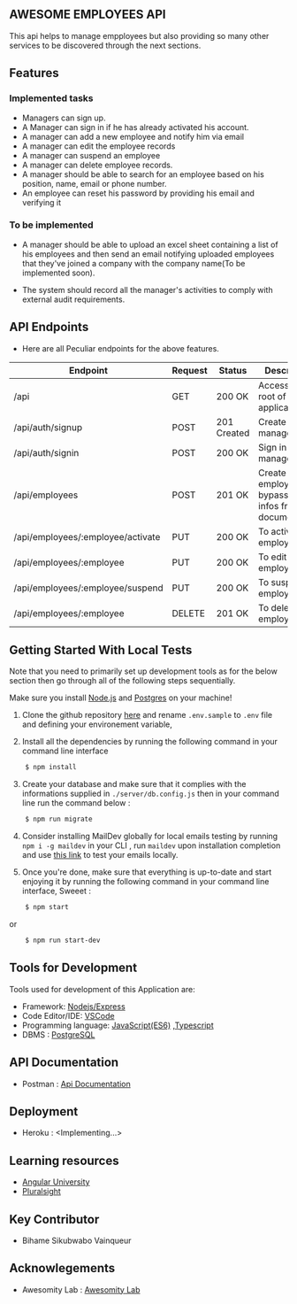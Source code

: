## AWESOME EMPLOYEES  API

 This api helps to manage empployees but also providing so many other services to be discovered through the next sections.

## Features

### Implemented tasks

- Managers can sign up.
- A Manager can sign in if he has already activated his account.
- A manager can add a new employee and notify him via email
- A manager can edit the employee records
- A manager can suspend an employee 
- A manager can delete employee records.
- A manager should be able to search for an employee based on his position, name, email or phone number.
- An employee can reset his password by providing his email and verifying it

### To be implemented

- A manager should be able to upload an excel sheet containing a list of his employees and then send an email notifying uploaded employees that they've joined a company with the company name(To be implemented soon).

- The system should record all the manager's activities to comply with external audit requirements.

## API Endpoints

- Here are all Peculiar endpoints for the above features.

| Endpoint | Request | Status | Description |
| --- | --- | --- | --- |
| /api | GET | 200 OK | Access the root of the application |
| /api/auth/signup | POST | 201 Created | Create a new manager |
| /api/auth/signin | POST | 200 OK | Sign in as a manager |
| /api/employees | POST | 201 OK | Create an employee bypassing infos from the documentation |
| /api/employees/:employee/activate | PUT | 200 OK | To activate an employee |
| /api/employees/:employee | PUT | 200 OK | To edit an employee |
| /api/employees/:employee/suspend | PUT | 200 OK | To suspend an employee |
| /api/employees/:employee | DELETE | 201 OK | To delete an employee |


## Getting Started With Local Tests

Note that you need to primarily set up development tools as for the below section then go through all of the following steps sequentially.

Make sure you install [Node.js](https://nodejs.org) and [Postgres](https://www.postgresql.org/) on your machine!

1. Clone the github repository [here](https://github.com/WinnersProx/awesome-employees-app) and rename `.env.sample` to `.env` file and defining your environement variable, 

2. Install all the dependencies by running the following command in your command line interface

```sh
    $ npm install
```

3. Create your database and make sure that it complies with the informations supplied in `./server/db.config.js` then in your command line run the command below :

```sh
    $ npm run migrate
```

4. Consider installing MailDev globally for local emails testing by running `npm i -g maildev` in your CLI , run `maildev` upon installation completion and use [this link](http://localhost:1080) to test your emails locally.


5. Once you're done, make sure that everything is up-to-date and start enjoying it by running the following command in your command line interface, Sweeet :
```sh
    $ npm start
```

or

```sh
	$ npm run start-dev
```

## Tools for Development

Tools used for development of this Application are:

- Framework: [Nodejs/Express](http://expressjs.io/)
- Code Editor/IDE: [VSCode](https://code.visualstudio.com)
- Programming language: [JavaScript(ES6)](https://developer.mozilla.org/en-US/docs/Web/JavaScript/) ,[Typescript](https://www.typescriptlang.org/)
- DBMS : [PostgreSQL](https://www.postgresql.org/)

## API Documentation

- Postman : [Api Documentation](https://documenter.getpostman.com/view/8469163/SWLiZ5x3?version=latest)

## Deployment
- Heroku : <Implementing...>

## Learning resources
- [Angular University](http://angular-university.io)
- [Pluralsight](http://app.pluralsight.com)

## Key Contributor

- Bihame Sikubwabo Vainqueur

## Acknowlegements

- Awesomity Lab : [Awesomity Lab](https://awesomity.rw)
